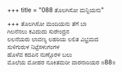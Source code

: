 +++
title = "088 ತೊಲಗಿಸೋ ಮನ್ದಿಯನು"

+++
ತೊಲಗಿಸೋ ಮಂದಿಯನು ತೆಗೆ ಬಾ  
ಗಿಲನೆನಲು ಕವಿದುದು ಸುರೇಂದ್ರನ  
ಲಲನೆಯರು ಲಾವಣ್ಯ ಲಹರಿಯ ಲಲಿತ ವಿಭ್ರಮದ   
ಸುಳಿಗುರುಳ ನಿಟ್ಟೆಸಳುಗಂಗಳ  
ಹೊಳೆವ ಕದಪಿನ ನುಣ್ಗೊರಳ ಬಲು  
ಮೊಲೆಯ ಮೋಹರ ನೂಕಿತಮರೀ ವಾರನಾರಿಯರ       ॥88॥